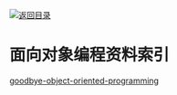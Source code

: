 [![返回目录](https://parg.co/UGo)](https://parg.co/b4z) 


 


 


 



# 面向对象编程资料索引
[goodbye-object-oriented-programming](https://medium.com/@cscalfani/goodbye-object-oriented-programming-a59cda4c0e53#.i54vkh92m)
